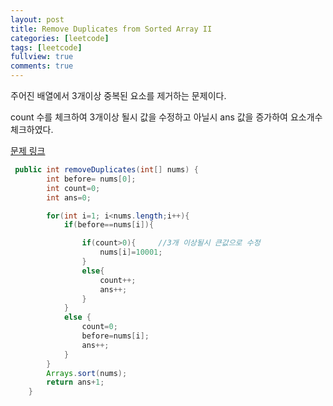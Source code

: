 ```yaml
---
layout: post
title: Remove Duplicates from Sorted Array II
categories: [leetcode]
tags: [leetcode]
fullview: true
comments: true
---
```


주어진 배열에서 3개이상 중복된 요소를 제거하는 문제이다.<br>

count 수를 체크하여 3개이상 될시 값을 수정하고 아닐시 ans  값을 증가하여 요소개수 체크하였다.<br>

<a class="btn btn-default" href="https://leetcode.com/problems/remove-duplicates-from-sorted-array-ii/description/?envType=study-plan-v2&envId=top-interview-150"> 문제 링크

```java
 public int removeDuplicates(int[] nums) {
        int before= nums[0];
        int count=0;
        int ans=0;

        for(int i=1; i<nums.length;i++){
            if(before==nums[i]){

                if(count>0){     //3개 이상될시 큰값으로 수정
                    nums[i]=10001;
                }
                else{
                    count++;
                    ans++;
                }
            }
            else {
                count=0;
                before=nums[i];
                ans++;
            }
        }
        Arrays.sort(nums);
        return ans+1;
    }
```